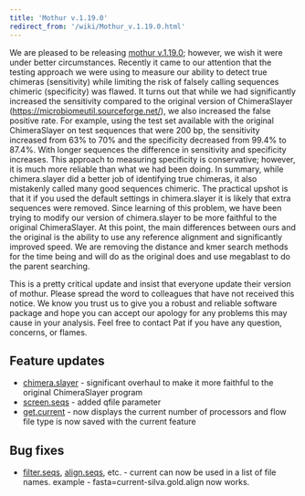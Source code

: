 ```yaml
---
title: 'Mothur v.1.19.0'
redirect_from: '/wiki/Mothur_v.1.19.0.html'
---
```

We are pleased to be releasing [mothur
v.1.19.0](mothur_v.1.19.0); however, we wish it were under
better circumstances. Recently it came to our attention that the testing
approach we were using to measure our ability to detect true chimeras
(sensitivity) while limiting the risk of falsely calling sequences
chimeric (specificity) was flawed. It turns out that while we had
significantly increased the sensitivity compared to the original version
of ChimeraSlayer (https://microbiomeutil.sourceforge.net/), we also
increased the false positive rate. For example, using the test set
available with the original ChimeraSlayer on test sequences that were
200 bp, the sensitivity increased from 63% to 70% and the specificity
decreased from 99.4% to 87.4%. With longer sequences the difference in
sensitivity and specificity increases. This approach to measuring
specificity is conservative; however, it is much more reliable than what
we had been doing. In summary, while chimera.slayer did a better job of
identifying true chimeras, it also mistakenly called many good sequences
chimeric. The practical upshot is that it if you used the default
settings in chimera.slayer it is likely that extra sequences were
removed. Since learning of this problem, we have been trying to modify
our version of chimera.slayer to be more faithful to the original
ChimeraSlayer. At this point, the main differences between ours and the
original is the ability to use any reference alignment and significantly
improved speed. We are removing the distance and kmer search methods for
the time being and will do as the original does and use megablast to do
the parent searching.

This is a pretty critical update and insist that everyone update their
version of mothur. Please spread the word to colleagues that have not
received this notice. We know you trust us to give you a robust and
reliable software package and hope you can accept our apology for any
problems this may cause in your analysis. Feel free to contact Pat if
you have any question, concerns, or flames.

## Feature updates

-   [chimera.slayer](chimera.slayer) - significant overhaul
    to make it more faithful to the original ChimeraSlayer program
-   [screen.seqs](screen.seqs) - added qfile parameter
-   [get.current](get.current) - now displays the current
    number of processors and flow file type is now saved with the
    current feature

## Bug fixes

-   [filter.seqs](filter.seqs),
    [align.seqs](align.seqs), etc. - current can now be used
    in a list of file names. example - fasta=current-silva.gold.align
    now works.
